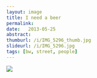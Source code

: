 ```yaml
---
layout: image
title: I need a beer
permalink: 
date:   2013-05-25
abstract: 
thumburl: /i/IMG_5296_thumb.jpg
slideurl: /i/IMG_5296.jpg
tags: [bw, street, people]
---
```

![]({{site.url}}/i/IMG_5296.jpg)

